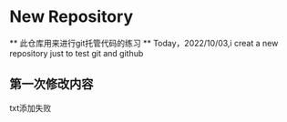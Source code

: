 # New Repository
** 此仓库用来进行git托管代码的练习 **
Today，2022/10/03,i creat a new repository just to test git and github
## 第一次修改内容
txt添加失败
